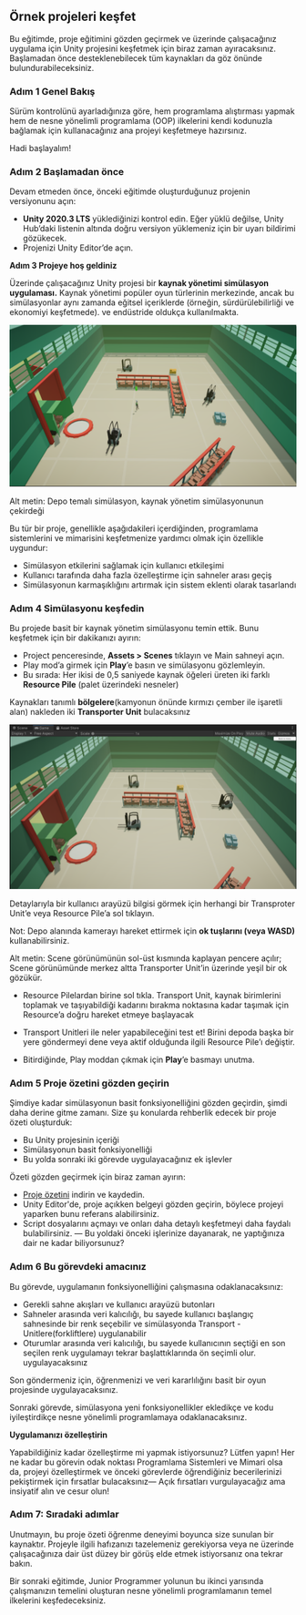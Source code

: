 ## Örnek projeleri keşfet

Bu eğitimde, proje eğitimini gözden geçirmek ve üzerinde çalışacağınız uygulama için Unity projesini keşfetmek için biraz zaman ayıracaksınız. Başlamadan önce desteklenebilecek tüm kaynakları da göz önünde bulundurabileceksiniz.

### Adım 1 Genel Bakış
Sürüm kontrolünü ayarladığınıza göre, hem programlama alıştırması yapmak hem de nesne yönelimli programlama (OOP) ilkelerini kendi kodunuzla bağlamak için kullanacağınız ana projeyi keşfetmeye hazırsınız.

Hadi başlayalım! 

### Adım 2 Başlamadan önce
Devam etmeden önce, önceki eğitimde oluşturduğunuz projenin versiyonunu açın:

- **Unity 2020.3 LTS** yüklediğinizi kontrol edin. Eğer yüklü değilse, Unity Hub’daki listenin altında doğru versiyon yüklemeniz için bir uyarı bildirimi gözükecek.
- Projenizi Unity Editor’de açın.

**Adım 3 Projeye hoş geldiniz**

Üzerinde çalışacağınız Unity projesi bir **kaynak yönetimi simülasyon uygulaması.** Kaynak yönetimi popüler oyun türlerinin merkezinde, ancak bu simülasyonlar aynı zamanda eğitsel içeriklerde (örneğin, sürdürülebilirliği ve ekonomiyi keşfetmede). ve endüstride oldukça kullanılmakta.

![figures](https://raw.githubusercontent.com/Kodluyoruz/taskforce/main/unity-junior-programmer/explore-sample-project/figures/JrProg_C.3_image1.png)

Alt metin: Depo temalı simülasyon, kaynak yönetim simülasyonunun çekirdeği

Bu tür bir proje, genellikle aşağıdakileri içerdiğinden, programlama sistemlerini ve mimarisini keşfetmenize yardımcı olmak için özellikle uygundur:
- Simülasyon etkilerini sağlamak için kullanıcı etkileşimi
- Kullanıcı tarafında daha fazla özelleştirme için sahneler arası geçiş
- Simülasyonun karmaşıklığını artırmak için sistem eklenti olarak tasarlandı


### Adım 4 Simülasyonu keşfedin

Bu projede basit bir kaynak yönetim simülasyonu temin ettik. Bunu keşfetmek için bir dakikanızı ayırın:


- Project penceresinde, **Assets > Scenes** tıklayın ve Main sahneyi açın. 
- Play mod’a girmek için **Play**’e basın ve simülasyonu gözlemleyin.
- Bu sırada: Her ikisi de 0,5 saniyede kaynak öğeleri üreten iki farklı **Resource Pile** (palet üzerindeki nesneler)

Kaynakları tanımlı **bölgelere**(kamyonun önünde kırmızı çember ile işaretli alan) nakleden iki **Transporter Unit** 
bulacaksınız

![figures](https://raw.githubusercontent.com/Kodluyoruz/taskforce/main/unity-junior-programmer/explore-sample-project/figures/JrProg_C.3_image2.png)

Detaylarıyla bir kullanıcı arayüzü bilgisi görmek için herhangi bir Transproter Unit’e veya Resource Pile’a sol tıklayın.

Not: Depo alanında kamerayı hareket ettirmek için **ok tuşlarını (veya WASD)** kullanabilirsiniz.

Alt metin: Scene görünümünün sol-üst kısmında kaplayan pencere açılır; Scene görünümünde merkez altta Transporter Unit’in üzerinde yeşil bir ok gözükür.

- Resource Pilelardan birine sol tıkla. Transport Unit, kaynak birimlerini toplamak ve taşıyabildiği kadarını bırakma noktasına kadar taşımak için Resource’a doğru hareket etmeye başlayacak

- Transport Unitleri ile neler yapabileceğini test et! Birini depoda başka bir yere göndermeyi dene veya aktif olduğunda ilgili Resource Pile’ı değiştir.

- Bitirdiğinde, Play moddan çıkmak için **Play**’e basmayı unutma.

### Adım 5 Proje özetini gözden geçirin

Şimdiye kadar simülasyonun basit fonksiyonelliğini gözden geçirdin, şimdi daha derine gitme zamanı. Size şu konularda rehberlik edecek bir proje özeti oluşturduk:
- Bu Unity projesinin içeriği
- Simülasyonun basit fonksiyonelliği
- Bu yolda sonraki iki görevde uygulayacağınız ek işlevler

Özeti gözden geçirmek için biraz zaman ayırın:

- [Proje özetini](https://connect-prd-cdn.unity.com/20210602/7105725f-6cb4-4171-a399-ba1b485a7e96/Project_Brief.pdf?_gl=1*wjdq4t*_ga*NDI3MDM1NDEuMTU5MjI0OTM3NA) indirin ve kaydedin.
- Unity Editor'de, proje açıkken belgeyi gözden geçirin, böylece projeyi yaparken bunu referans alabilirsiniz.
- Script dosyalarını açmayı ve onları daha detaylı keşfetmeyi daha faydalı bulabilirsiniz. — Bu yoldaki önceki işlerinize dayanarak, ne yaptığınıza dair ne kadar biliyorsunuz?

### Adım 6 Bu görevdeki amacınız

Bu görevde, uygulamanın fonksiyonelliğini çalışmasına odaklanacaksınız:
- Gerekli sahne akışları ve kullanıcı arayüzü butonları
- Sahneler arasında veri kalıcılığı, bu sayede kullanıcı başlangıç sahnesinde bir renk seçebilir ve simülasyonda Transport - Unitlere(forkliftlere) uygulanabilir
- Oturumlar arasında veri kalıcılığı, bu sayede kullanıcının seçtiği en son seçilen renk uygulamayı tekrar başlattıklarında ön seçimli olur.
uygulayacaksınız

Son göndermeniz için, öğrenmenizi ve veri kararlılığını basit bir oyun projesinde uygulayacaksınız. 

Sonraki görevde, simülasyona yeni fonksiyonellikler ekledikçe ve kodu iyileştirdikçe nesne yönelimli programlamaya odaklanacaksınız.

**Uygulamanızı özelleştirin**

Yapabildiğiniz kadar özelleştirme mi yapmak istiyorsunuz? Lütfen yapın! Her ne kadar bu görevin odak noktası Programlama Sistemleri ve Mimari olsa da, projeyi özelleştirmek ve önceki görevlerde öğrendiğiniz becerilerinizi pekiştirmek için fırsatlar bulacaksınız— Açık fırsatları vurgulayacağız ama insiyatif alın ve cesur olun!

### Adım 7: Sıradaki adımlar
Unutmayın, bu proje özeti öğrenme deneyimi boyunca size sunulan bir kaynaktır. Projeyle ilgili hafızanızı tazelemeniz gerekiyorsa veya ne üzerinde çalışacağınıza dair üst düzey bir görüş elde etmek istiyorsanız ona tekrar bakın.

Bir sonraki eğitimde, Junior Programmer yolunun bu ikinci yarısında çalışmanızın temelini oluşturan nesne yönelimli programlamanın temel ilkelerini keşfedeceksiniz.













